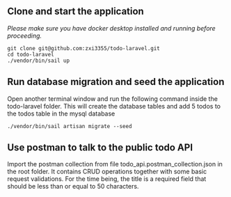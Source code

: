 ## Clone and start the application

_Please make sure you have docker desktop installed and running before proceeding._

```
git clone git@github.com:zxi3355/todo-laravel.git
cd todo-laravel
./vendor/bin/sail up
```

## Run database migration and seed the application

Open another terminal window and run the following command inside the todo-laravel folder. This will create the database tables and add 5 todos to the todos table in the mysql database

```
./vendor/bin/sail artisan migrate --seed
```

## Use postman to talk to the public todo API

Import the postman collection from file todo_api.postman_collection.json in the root folder. It contains CRUD operations together with some basic request validations. For the time being, the title is a required field that should be less than or equal to 50 characters.
